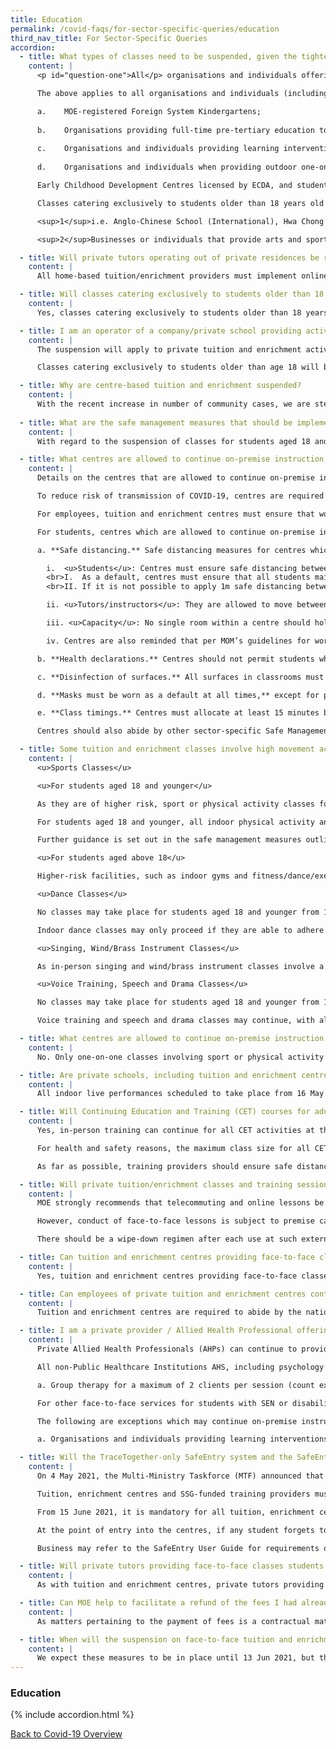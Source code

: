 ```yaml
---
title: Education
permalink: /covid-faqs/for-sector-specific-queries/education
third_nav_title: For Sector-Specific Queries
accordion:
  - title: What types of classes need to be suspended, given the tighter safe distancing measures announced on 16 May 2021?
    content: |
      <p id="question-one">All</p> organisations and individuals offering tuition and enrichment activities, whether academic or non-academic, must shift their lessons for students aged 18 and younger online from 19 May 2021 to 13 June 2021 (both dates inclusive) or otherwise suspend these lessons during this period. This includes but is not limited to education and development support activities, arts and culture classes and workshops, religious classes, as well as sports and physical activity classes and programmes. The decision to suspend these classes is due to the higher risk of transmission of COVID-19 caused by intermingling of students from different schools, and to avoid interactions between tutors and students. This is also in line with schools' move to full Home-Based Learning.

      The above applies to all organisations and individuals (including centre-based classes, home-based businesses as well as one-on-one classes), with the exception of the following, which may continue on-premise instruction, subject to prevailing safe management measures:

      a.	MOE-registered Foreign System Kindergartens;
      
      b.	Organisations providing full-time pre-tertiary education to students age 18 and below that leads to a qualification, i.e. Private Education Institutions (PEIs) registered with the Committee for Private Education and Privately-funded Schools (PFSs)<sup>1</sup>;
      
      c.	Organisations and individuals providing learning interventions provided by therapists registered with the Allied Health Professions Council, or Early Intervention (EI) centres funded by the Early Childhood Development Agency (ECDA)<sup>2</sup>; and
      
      d.	Organisations and individuals when providing outdoor one-on-one (one coach to one student/trainee) sport or physical activity classes and programmes.

      Early Childhood Development Centres licensed by ECDA, and student care centres may continue to provide care to children, subject to prevailing safe management measures. On-premise instruction provided in the course of this care will also be permitted.

      Classes catering exclusively to students older than 18 years old may also continue in person, subject to prevailing safe management measures.

      <sup>1</sup>i.e. Anglo-Chinese School (International), Hwa Chong International School, St Joseph’s Institution International (High School)

      <sup>2</sup>Businesses or individuals that provide arts and sports therapy can approach NAC or SportSG respectively to appeal to continue their services.

  - title: Will private tutors operating out of private residences be required to suspend their lessons?
    content: |
      All home-based tuition/enrichment providers must implement online classes or suspend lessons from 19 May 2021 to 13 June 2021 (inclusive), unless they cater solely to students older than age 18. The decision to suspend classes for students aged 18 and younger is due to the higher risk of transmission of COVID-19 caused by intermingling of students from different schools, and to avoid interactions between tutors and students. This is also in line with schools' move to full Home-Based Learning.

  - title: Will classes catering exclusively to students older than 18 years old, including Continuing Education and Training (CET) courses for adults be allowed to continue?
    content: |
      Yes, classes catering exclusively to students older than 18 years old may continue in person, subject to prevailing safe management measures.

  - title: I am an operator of a company/private school providing activities to both school-going children and adults. Is my company/ school subjected to the suspension?
    content: |
      The suspension will apply to private tuition and enrichment activities for students aged 18 and younger, to reduce the intermingling of students from different schools and enhance the safety of our students. Staff should ensure that students aged 18 and younger are not participating in any activities run by the school.  

      Classes catering exclusively to students older than age 18 will be allowed to continue, subject to prevailing safe management measures.

  - title: Why are centre-based tuition and enrichment suspended?
    content: |
      With the recent increase in number of community cases, we are stepping up precautionary measures to safeguard the well-being of all Singaporeans. The suspension of in-person tuition and enrichment classes is aimed at reducing activities where there is significant intermingling of students from different schools, since this poses a higher risk of transmission of COVID-19, and to avoid interactions between tutors and students. It is also in line with schools’ move to full Home-Based Learning. Classes can continue online where feasible.
      
  - title: What are the safe management measures that should be implemented for tuition and enrichment centres that are suspended?
    content: |
      With regard to the suspension of classes for students aged 18 and younger, tuition and enrichment centres must ensure that work-from-home is the default arrangement for employees who are able to do so. For employees who return to the workplace (e.g. to maintain critical IT functions), tuition and enrichment centres are required to abide by the nationwide safe management measures for workplaces issued on 9 May 2020. These include health checks, the use of SafeEntry to support contact tracing for all employees, wearing of masks at all times and regular cleaning of common facilities and high-touch areas. Details are available at the GoBusiness website.

  - title: What centres are allowed to continue on-premise instruction, and what are the safe management measures that they should implement?
    content: |
      Details on the centres that are allowed to continue on-premise instruction can be found [here](/covid-faqs/for-sector-specific-queries/education/#question-one).

      To reduce risk of transmission of COVID-19, centres are required to abide by the nationwide safe management measures for workplaces issued on 9 May 2020. These include health checks, the use of SafeEntry to support contact tracing for all employees, students and other visitors, wearing of masks at all times, and regular cleaning of common facilities and high-touch areas. More details are available at the GoBusiness website.

      For employees, tuition and enrichment centres must ensure that work-from-home is the default arrangement for employees who are able to do so. 

      For students, centres which are allowed to continue on-premise instruction are encouraged to consider online lessons as the default arrangement. In the event that face-to-face classes continue, they are expected to observe all the following measures in classrooms and other areas accessed by students:

      a. **Safe distancing.** Safe distancing measures for centres which are allowed to continue on-premise instruction are:

        i.	<u>Students</u>: Centres must ensure safe distancing between students by putting up appropriate floor demarcations and/or physical barriers, e.g. using safety tape. There must also be strict separation between students in different classrooms at all times, with no intermingling.
        <br>I.	As a default, centres must ensure that all students maintain safe distancing of at least 1m at all times, with strictly no physical interaction between students. 
        <br>II.	If it is not possible to apply 1m safe distancing between students and some interaction is unavoidable, centres may instead organise students into groups of no more than two students, with strictly no physical interaction or intermingling between different groups. Centres must strictly maintain a minimum of 1m spacing between pairs, although MOE advises 2m spacing between pairs as a best practice.

        ii.	<u>Tutors/instructors</u>: They are allowed to move between pairs. However, contact should be transient, and they should remain at the front of the class as much as is practicable.

        iii. <u>Capacity</u>: No single room within a centre should hold more than 50 persons, including tutors/instructors, even as the above measures are adopted.

        iv.	Centres are also reminded that per MOM’s guidelines for workplaces, there should be no cross-deployment across worksites. More information on prevailing workplace SMMs can be found on the [MOM website](https://www.mom.gov.sg/covid-19/requirements-for-safe-management-measures){:target="_blank"}.

      b. **Health declarations.** Centres should not permit students who are placed on Leave of Absence (LOA) or Approved Absence (AA) by their schools, or students who are on a Stay Home Notice (SHN), or Home Quarantine Order (HQO) to attend lessons. We also advise centres to watch out for students with fever or respiratory symptoms, such as sneezing, breathlessness, runny nose, loss of sense of smell, cough, or sore throat. Students with the above symptoms or who are unwell should be sent home immediately, and should not be allowed to attend lessons. As a best practice, centres should also check if a family member living in the same household is unwell. If so, the child should not attend lessons in person.

      c. **Disinfection of surfaces.** All surfaces in classrooms must be thoroughly disinfected between classes. Sharing of all equipment (e.g. props, microphones) should be avoided as far as possible. If this cannot be done, the equipment should be thoroughly cleaned and/or disinfected before being handled or used by others. Please note that sharing of wind/brass instruments or parts thereof (e.g. mouthpieces, reeds) is not allowed  (please refer to the next question for details; note that all in-person singing, and wind/brass instrument classes are suspended during Phase Two (Heightened Alert)).

      d. **Masks must be worn as a default at all times,** except for persons allowed to use face shields instead of masks (e.g. persons with health conditions resulting in breathing/medical difficulties when a mask is worn for a prolonged period). Instructors are expected to wear a surgical mask or reusable masks of equivalent effectiveness at all times.

      e. **Class timings.** Centres must allocate at least 15 minutes between classes. This is to allow adequate time to disinfect classroom surfaces, and to ensure strict separation of individuals from different classes. Centres should also work out attendance and dismissal arrangements that help avoid congestion of individuals in or outside the centre. 

      Centres should also abide by other sector-specific Safe Management Measures available on the GoBusiness website, and to prevailing circulars issued by the Government.

  - title: Some tuition and enrichment classes involve high movement activities (e.g. sports, dance), or activities which carry a higher risk of virus transmission through droplet spread (e.g. singing, wind/brass instruments). What additional safe management measures should be implemented?
    content: |
      <u>Sports Classes</u>

      <u>For students aged 18 and younger</u>

      As they are of higher risk, sport or physical activity classes for students aged 18 and younger may only continue outdoors, with a maximum of one instructor and one student at all times. If the activity is strenuous, masks can be taken off but have to be put on immediately after the end of the activity. 

      For students aged 18 and younger, all indoor physical activity and sport classes, as well as outdoor physical activity and sport classes involving more than one student, are to be suspended from 19 May 2021 to 13 June 2021 (both dates inclusive). 

      Further guidance is set out in the safe management measures outlined by Sport Singapore.

      <u>For students aged above 18</u>

      Higher-risk facilities, such as indoor gyms and fitness/dance/exercise studios must be closed between 16 May 2021 and 13 Jun 2021 (dates inclusive), unless they only offer low intensity physical activities, sport and exercises, where all participants and instructors are wearing masks at all times, subject to capacity limits (no single room should hold more than 30 persons, including tutors/instructors). Outdoor exercise classes may continue. For detailed guidance, please refer to the advisory issued by Sport Singapore.

      <u>Dance Classes</u>

      No classes may take place for students aged 18 and younger from 19 May 2021 to 13 Jun 2021 (both dates inclusive). For classes exclusively for students older than age 18, the following additional safe management measures apply:

      Indoor dance classes may only proceed if they are able to adhere to additional safe management measures (including all participants and instructors wearing masks at all times, and further capacity limits; no single room should hold more than 30 persons, including tutors/instructors), as detailed in the advisory issued by the National Arts Council. Outdoor dance classes must comply with the measures in the advisory issued by issued by Sport Singapore. 

      <u>Singing, Wind/Brass Instrument Classes</u>

      As in-person singing and wind/brass instrument classes involve a higher risk of virus transmission due to voice projection or intentional expulsion of air, they are to be suspended from 16 May to 13 Jun 2021 (dates inclusive).

      <u>Voice Training, Speech and Drama Classes</u>

      No classes may take place for students aged 18 and younger from 19 May 2021 to 13 Jun 2021 (both dates inclusive). For classes exclusively for students older than age 18, the following additional safe management measures apply:

      Voice training and speech and drama classes may continue, with all participants and instructors wearing masks at all times, subject to additional safe management measures and capacity limits (no single room should hold more than 30 persons, including tutors/instructors) as detailed in the advisory issued by the National Arts Council. 

  - title: What centres are allowed to continue on-premise instruction, and what are the safe management measures that they should implement?
    content: |
      No. Only one-on-one classes involving sport or physical activity may continue, subject to the safe management measures outlined by SportSG.

  - title: Are private schools, including tuition and enrichment centres, allowed to hold year-end concerts or performances on their premises?
    content: |
      All indoor live performances scheduled to take place from 16 May to 13 June 2021 (dates inclusive) are to be deferred/postponed to reduce the risk of transmission.

  - title: Will Continuing Education and Training (CET) courses for adults be allowed to continue?
    content: |
      Yes, in-person training can continue for all CET activities at the Institutes of Higher Learning and by SSG-funded training providers. Notwithstanding this, online learning should be supported where feasible. 

      For health and safety reasons, the maximum class size for all CET activities is capped at 50 persons (including the trainer(s)). For SSG-funded CET programmes, SSG’s prevailing guideline for a maximum class size of 40 persons (excluding the trainer(s)) for course quality reasons remains and takes precedence. 

      As far as possible, training providers should ensure safe distancing of at least 1m between individuals at all times. Where not feasible or practical to do so, this 1m requirement can instead be enforced between groups, with each group made up of not more than **two** persons with effect from 16 May, and no mixing between different groups. There should be assigned seating in classrooms and other training venues where practicable.

  - title: Will private tuition/enrichment classes and training sessions held in external venues (e.g. function rooms) be allowed to continue for students older than age 18?
    content: |
      MOE strongly recommends that telecommuting and online lessons be the default arrangement, to reduce physical contact between individuals. Notwithstanding this, private tuition/enrichment classes, and training sessions by the Institutes of Higher Learning and SSG-funded training providers, conducted at external venues can continue, if those venues are open. Such external venues may include condominium function rooms, private conference and meeting rooms, etc. 

      However, conduct of face-to-face lessons is subject to premise capacity caps and safe management measures. Private providers should approach premise owners for advice on the capacity caps for their respective venues. No single room should hold more than 50 persons, including tutors/instructors/trainers, subject to further capacity limits for masked sports/dance/speech/voice training/drama classes, or the premise capacity cap, whichever is lower. 

      There should be a wipe-down regimen after each use at such external venues. Private providers must also adhere to the safe management guidelines for private tuition/enrichment and CET courses, which are outlined in the FAQs within this section. 

  - title: Can tuition and enrichment centres providing face-to-face classes students older than age 18 switch to online learning?
    content: |
      Yes, tuition and enrichment centres providing face-to-face classes are strongly encouraged to consider online lessons as the default arrangement during this period of heightened risk. Centres should review the safe management measures that they are able to put in place and can make their own business decisions regarding continuation of online learning, taking into consideration the efficacy of instruction and the needs and expectations of students/parents.

  - title: Can employees of private tuition and enrichment centres continue to work, even if centres have switched to online learning?
    content: |
      Tuition and enrichment centres are required to abide by the nationwide safe management measures for workplaces. Tele-conferencing should be used in place of in-person meetings as far as possible. Where employees can perform their work by telecommuting from home, employers must ensure that they do so.

  - title: I am a private provider / Allied Health Professional offering services for students with Special Educational Needs (SEN) or disabilities. May I provide services and what are the safe management measures that I need to adhere to?
    content: |
      Private Allied Health Professionals (AHPs) can continue to provide service and should continue to adhere to prevailing precautionary measures and safe distancing requirements relevant to each setting, as well as infection and control measures such as hand hygiene and Personal Protective Equipment (PPE) guidelines.

      All non-Public Healthcare Institutions AHS, including psychology services, must adhere to the following:

      a. Group therapy for a maximum of 2 clients per session (count excludes AHPs and support staff)

      For other face-to-face services for students with SEN or disabilities, MOE requires that all organisations and individuals offering tuition and enrichment activities must shift their lessons for students aged 18 and younger online from 19 May 2021 to 13 June 2021 (both dates inclusive) or otherwise suspend these lessons during this period.

      The following are exceptions which may continue on-premise instruction, subject to prevailing safe management measures:

      a. Organisations and individuals providing learning interventions provided by therapists registered with the Allied Health Professions Council, or Early Intervention (EI) services funded by the Early Childhood Development Agency (ECDA).

  - title: Will the TraceTogether-only SafeEntry system and the SafeEntry Gateway Device (SEGW) be implemented for tuition, enrichment centres and SSG-funded training providers?
    content: |
      On 4 May 2021, the Multi-Ministry Taskforce (MTF) announced that TraceTogether-only SafeEntry (TT-only SafeEntry) will be implemented at all venues that experience higher throughput of visitors, and/or where people are likely to be in close proximity for prolonged periods from 17 May 2021. The TT programme and SafeEntry are important digital tools that enable contact tracers to quickly identify and isolate close contacts of COVID-19 cases. This helps to break transmission chains and prevent community outbreaks. TT tokens may be collected at designated collection points (please refer to [https://token.gowhere.gov.sg](https://token.gowhere.gov.sg){:target="_blank"} for more information).

      Tuition, enrichment centres and SSG-funded training providers must therefore ensure that TT-only SafeEntry is implemented in your premises from 17 May 2021, and that entry to your centres will be allowed only if the individual uses their TT App to scan the centre’s QR code or presents the QR code on the TT token to be scanned. This includes staff, students aged 7 years and above, parents and other visitors.

      From 15 June 2021, it is mandatory for all tuition, enrichment centres and SSG-funded training providers to deploy SafeEntry Gateway (SEGW) to facilitate SafeEntry (SE) check-in for students aged 7 years and above, parents, staff and visitors, and help users check that their TT token is working. Tuition, enrichment centres and SSG-funded training providers are reminded to download the SafeEntry (Business) app to use the SEGW function or register for a SEGW box on the SE website ([go.gov.sg/gateway-overview](https://go.gov.sg/gateway-overview){:target="_blank"}). Centres should maintain attendance records for children below 7 to facilitate contact tracing if required.  

      At the point of entry into the centres, if any student forgets to bring their TT token, they should be asked to download the TT app on their phones before they are allowed entry. Individuals will only be granted entry with IDs as a last resort. 

      Business may refer to the SafeEntry User Guide for requirements on how to scan the TT tokens, available at [https://www.safeentry.gov.sg](https://www.safeentry.gov.sg){:target="_blank"} (please navigate to Resources > User Guide > SafeEntry NRIC User Guide for Business). Updates may also be found at [https://www.smartnation.gov.sg/whats-new/press-releases](https://www.smartnation.gov.sg/whats-new/press-releases){:target="_blank"}.

  - title: Will private tutors providing face-to-face classes students older than age 18 operating out of private residences be required to implement the TraceTogether-only SafeEntry system?
    content: |
      As with tuition and enrichment centres, private tutors providing face-to-face classes students older than age 18 operating out of private residences will need to implement TT-only SafeEntry.

  - title: Can MOE help to facilitate a refund of the fees I had already paid when face-to-face classes were suspended for students aged 18 years and younger?
    content: |
      As matters pertaining to the payment of fees is a contractual matter and practices vary across different providers, we advise parents, guardians and affected students to work with and seek an amicable resolution directly with the private provider in question.

  - title: When will the suspension on face-to-face tuition and enrichment classes for students aged 18 and younger be lifted?
    content: |
      We expect these measures to be in place until 13 Jun 2021, but the Multi-Ministry Task Force will review the circumstances and may extend the suspension if necessary.
---
```


### Education

{% include accordion.html %}

[Back to Covid-19 Overview](/covid/)
